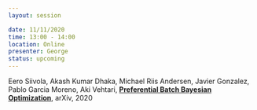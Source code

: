 ```yaml
---
layout: session

date: 11/11/2020
time: 13:00 - 14:00
location: Online
presenter: George
status: upcoming
---
```

Eero Siivola,
Akash Kumar Dhaka,
Michael Riis Andersen,
Javier Gonzalez,
Pablo Garcia Moreno,
Aki Vehtari,
**[Preferential Batch Bayesian Optimization](
papers/0039-preferential-batch-bo)**,
arXiv,
2020